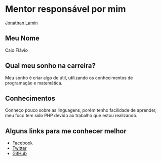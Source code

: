 # Mentor responsável por mim

[Jonathan Lamin](/profiles/mentors/profiles/jonathan_lamim.md)

## Meu Nome

Caio Flávio

## Qual meu sonho na carreira?

Meu sonho é criar algo de útil, utilizando os conhecimentos de programação e matemática.

## Conhecimentos

Conheço pouco sobre as linguagens, porém tenho facilidade de aprender, meu foco tem sido PHP devido ao trabalho que estou realizando.

## Alguns links para me conhecer melhor

- [Facebook](https://www.facebook.com/kaioflavioo)
- [Twitter](https://twitter.com/kaioflavio123)
- [GitHub](https://github.com/CaioFlavio)

